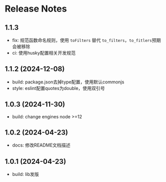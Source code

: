 # Release Notes

## 1.1.3
- fix: 规范函数命名规则，使用 `toFilters` 替代 `to_filters`，`to_fitlers`预期会被移除
- ci: 使用husky配置相关开发规范

## 1.1.2 (2024-12-08)
- build: package.json去掉type配置，使用默认commonjs
- style: eslint配置quotes为double，使用双引号

## 1.0.3 (2024-11-30)
- build: change engines node >=12

## 1.0.2 (2024-04-23)
- docs: 修改README文档描述

## 1.0.1 (2024-04-23)
- build: lib发版
